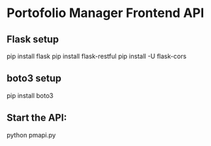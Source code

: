 # Portofolio Manager Frontend API
## Flask setup
pip install flask
pip install flask-restful
pip install -U flask-cors

## boto3 setup
pip install boto3

## Start the API:
python pmapi.py